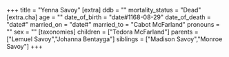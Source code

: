 +++
title = "Yenna Savoy"
[extra]
ddb = ""
mortality_status = "Dead"
[extra.cha]
age = ""
date_of_birth = "date#1168-08-29"
date_of_death = "date#"
married_on = "date#"
married_to = "Cabot McFarland"
pronouns = ""
sex = ""
[taxonomies]
children = ["Tedora McFarland"]
parents = ["Lemuel Savoy","Johanna Bentayga"]
siblings = ["Madison Savoy","Monroe Savoy"]
+++

